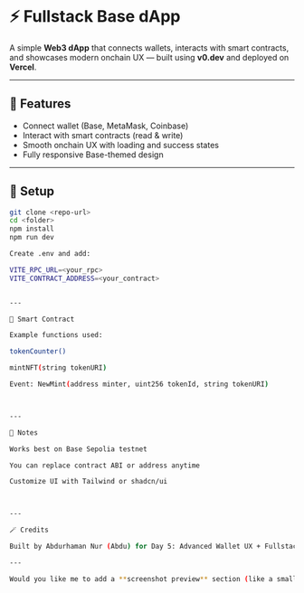 # ⚡ Fullstack Base dApp

A simple **Web3 dApp** that connects wallets, interacts with smart contracts, and showcases modern onchain UX — built using **v0.dev** and deployed on **Vercel**.

---

## 🚀 Features
- Connect wallet (Base, MetaMask, Coinbase)
- Interact with smart contracts (read & write)
- Smooth onchain UX with loading and success states
- Fully responsive Base-themed design

---

## 🧩 Setup
```bash
git clone <repo-url>
cd <folder>
npm install
npm run dev

Create .env and add:

VITE_RPC_URL=<your_rpc>
VITE_CONTRACT_ADDRESS=<your_contract>


---

🔗 Smart Contract

Example functions used:

tokenCounter()

mintNFT(string tokenURI)

Event: NewMint(address minter, uint256 tokenId, string tokenURI)



---

🧠 Notes

Works best on Base Sepolia testnet

You can replace contract ABI or address anytime

Customize UI with Tailwind or shadcn/ui



---

🪄 Credits

Built by Abdurhaman Nur (Abdu) for Day 5: Advanced Wallet UX + Fullstack Apps.

---

Would you like me to add a **screenshot preview** section (like a small image of the dApp at the top)?

